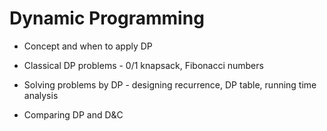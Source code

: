 # Dynamic Programming

- Concept and when to apply DP

- Classical DP problems - 0/1 knapsack, Fibonacci numbers

- Solving problems by DP - designing recurrence, DP table, running time analysis

- Comparing DP and D&C
